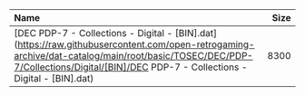 |Name|Size|
|:---|---:|
|[DEC PDP-7 - Collections - Digital - [BIN].dat](https://raw.githubusercontent.com/open-retrogaming-archive/dat-catalog/main/root/basic/TOSEC/DEC/PDP-7/Collections/Digital/[BIN]/DEC PDP-7 - Collections - Digital - [BIN].dat)|8300|
